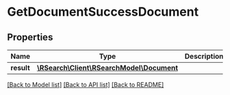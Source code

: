 # GetDocumentSuccessDocument

## Properties
Name | Type | Description | Notes
------------ | ------------- | ------------- | -------------
**result** | [**\RSearch\Client\RSearchModel\Document**](Document.md) |  | 

[[Back to Model list]](../README.md#documentation-for-models) [[Back to API list]](../README.md#documentation-for-api-endpoints) [[Back to README]](../README.md)


